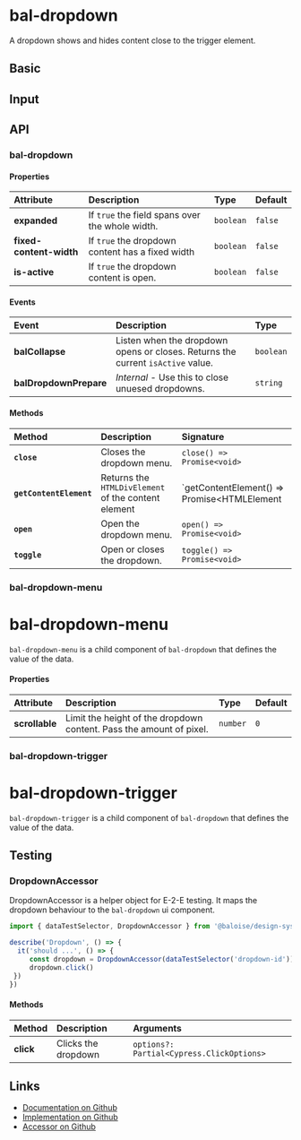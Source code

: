 # bal-dropdown

<!-- START: human documentation top -->

A dropdown shows and hides content close to the trigger element.

<!-- END: human documentation top -->

## Basic

<ClientOnly>  <docs-demo-bal-dropdown-39></docs-demo-bal-dropdown-39></ClientOnly>


## Input

<ClientOnly>  <docs-demo-bal-dropdown-40></docs-demo-bal-dropdown-40></ClientOnly>



## API

### bal-dropdown

#### Properties

| Attribute               | Description                                      | Type      | Default |
| :---------------------- | :----------------------------------------------- | :-------- | :------ |
| **expanded**            | If `true` the field spans over the whole width.  | `boolean` | `false` |
| **fixed-content-width** | If `true` the dropdown content has a fixed width | `boolean` | `false` |
| **is-active**           | If `true` the dropdown content is open.          | `boolean` | `false` |

#### Events

| Event                  | Description                                                                     | Type      |
| :--------------------- | :------------------------------------------------------------------------------ | :-------- |
| **balCollapse**        | Listen when the dropdown opens or closes. Returns the current `isActive` value. | `boolean` |
| **balDropdownPrepare** | *Internal* - Use this to close unuesed dropdowns.                               | `string`  |

#### Methods

| Method                  | Description                                         | Signature                                            |
| :---------------------- | :-------------------------------------------------- | :--------------------------------------------------- |
| **`close`**             | Closes the dropdown menu.                           | `close() => Promise<void>`                           |
| **`getContentElement`** | Returns the `HTMLDivElement` of the content element | `getContentElement() => Promise<HTMLElement | null>` |
| **`open`**              | Open the dropdown menu.                             | `open() => Promise<void>`                            |
| **`toggle`**            | Open or closes the dropdown.                        | `toggle() => Promise<void>`                          |

### bal-dropdown-menu


# bal-dropdown-menu

`bal-dropdown-menu` is a child component of `bal-dropdown` that defines the value of the data.

#### Properties

| Attribute      | Description                                                         | Type     | Default |
| :------------- | :------------------------------------------------------------------ | :------- | :------ |
| **scrollable** | Limit the height of the dropdown content. Pass the amount of pixel. | `number` | `0`     |

### bal-dropdown-trigger


# bal-dropdown-trigger

`bal-dropdown-trigger` is a child component of `bal-dropdown` that defines the value of the data.


## Testing

### DropdownAccessor

DropdownAccessor is a helper object for E-2-E testing.
It maps the dropdown behaviour to the `bal-dropdown` ui component.

```typescript
import { dataTestSelector, DropdownAccessor } from '@baloise/design-system-components-testing'

describe('Dropdown', () => {
  it('should ...', () => {
     const dropdown = DropdownAccessor(dataTestSelector('dropdown-id')).get()
     dropdown.click()
 })
})
```

#### Methods

| Method    | Description         | Arguments                                 |
| :-------- | :------------------ | :---------------------------------------- |
| **click** | Clicks the dropdown | `options?: Partial<Cypress.ClickOptions>` |

<!-- START: human documentation bottom -->

<!-- END: human documentation bottom -->


## Links

* [Documentation on Github](https://github.com/baloise/ui-library/blob/master/docs/src/components/components/bal-dropdown.md)
* [Implementation on Github](https://github.com/baloise/ui-library/blob/master/packages/components/src/components/bal-dropdown)
* [Accessor on Github](https://github.com/baloise/ui-library/blob/master/packages/testing/src/accessors/dropdown.accessor.ts)

<ClientOnly>
  <docs-component-script tag="balDropdown"></docs-component-script>
</ClientOnly>
